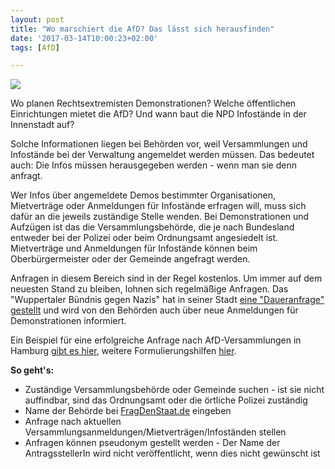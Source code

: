 ```yaml
---
layout: post
title: "Wo marschiert die AfD? Das lässt sich herausfinden"
date: '2017-03-14T10:00:23+02:00'
tags: [AfD]

---
```


<a href="https://fragdenstaat.de/anfrage/angemeldete-demonstrationen-der-afd-2017/"><img src="https://raw.githubusercontent.com/okfde/blog.fragdenstaat.de/gh-pages/img/afd.jpg"></a>

Wo planen Rechtsextremisten Demonstrationen? Welche öffentlichen Einrichtungen mietet die AfD? Und wann baut die NPD Infostände in der Innenstadt auf?

Solche Informationen liegen bei Behörden vor, weil Versammlungen und Infostände bei der Verwaltung angemeldet werden müssen. Das bedeutet auch: Die Infos müssen herausgegeben werden - wenn man sie denn anfragt.

Wer Infos über angemeldete Demos bestimmter Organisationen, Mietverträge oder Anmeldungen für Infostände erfragen will, muss sich dafür an die jeweils zuständige Stelle wenden. Bei Demonstrationen und Aufzügen ist das die Versammlungsbehörde, die je nach Bundesland entweder bei der Polizei oder beim Ordnungsamt angesiedelt ist. Mietverträge und Anmeldungen für Infostände können beim Oberbürgermeister oder der Gemeinde angefragt werden. 

Anfragen in diesem Bereich sind in der Regel kostenlos. Um immer auf dem neuesten Stand zu bleiben, lohnen sich regelmäßige Anfragen. Das "Wuppertaler Bündnis gegen Nazis" hat in seiner Stadt [eine "Daueranfrage" gestellt](http://tacheles-sozialhilfe.de/startseite/aktuelles/d/n/2140/) und wird von den Behörden auch über neue Anmeldungen für Demonstrationen informiert.

Ein Beispiel für eine erfolgreiche Anfrage nach AfD-Versammlungen in Hamburg [gibt es hier](https://fragdenstaat.de/anfrage/angemeldete-demonstrationen-der-afd-2017/), weitere Formulierungshilfen [hier](http://tacheles-sozialhilfe.de/startseite/aktuelles/d/n/2140/).


**So geht's:**
* Zuständige Versammlungsbehörde oder Gemeinde suchen - ist sie nicht auffindbar, sind das Ordnungsamt oder die örtliche Polizei zuständig
* Name der Behörde bei [FragDenStaat.de](https://fragdenstaat.de/behoerden/) eingeben
* Anfrage nach aktuellen Versammlungsanmeldungen/Mietverträgen/Infoständen stellen
* Anfragen können pseudonym gestellt werden - Der Name der AntragsstellerIn wird nicht veröffentlicht, wenn dies nicht gewünscht ist
